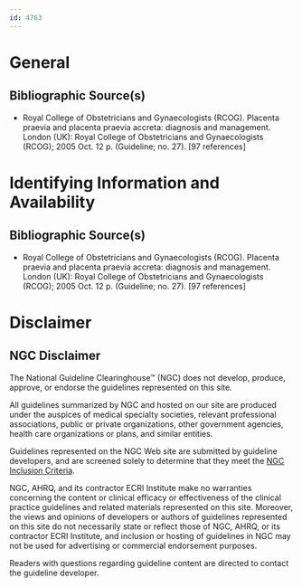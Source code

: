 ```yaml
---
id: 4763
---
```


# General

## Bibliographic Source(s)

- Royal College of Obstetricians and Gynaecologists (RCOG). Placenta praevia and placenta praevia accreta: diagnosis and management. London (UK): Royal College of Obstetricians and Gynaecologists (RCOG); 2005 Oct. 12 p. (Guideline; no. 27). [97 references]

# Identifying Information and Availability

## Bibliographic Source(s)

- Royal College of Obstetricians and Gynaecologists (RCOG). Placenta praevia and placenta praevia accreta: diagnosis and management. London (UK): Royal College of Obstetricians and Gynaecologists (RCOG); 2005 Oct. 12 p. (Guideline; no. 27). [97 references]

# Disclaimer

## NGC Disclaimer

The National Guideline Clearinghouse™ (NGC) does not develop, produce, approve, or endorse the guidelines represented on this site.

All guidelines summarized by NGC and hosted on our site are produced under the auspices of medical specialty societies, relevant professional associations, public or private organizations, other government agencies, health care organizations or plans, and similar entities.

Guidelines represented on the NGC Web site are submitted by guideline developers, and are screened solely to determine that they meet the [NGC Inclusion Criteria](/help-and-about/summaries/inclusion-criteria).

NGC, AHRQ, and its contractor ECRI Institute make no warranties concerning the content or clinical efficacy or effectiveness of the clinical practice guidelines and related materials represented on this site. Moreover, the views and opinions of developers or authors of guidelines represented on this site do not necessarily state or reflect those of NGC, AHRQ, or its contractor ECRI Institute, and inclusion or hosting of guidelines in NGC may not be used for advertising or commercial endorsement purposes.

Readers with questions regarding guideline content are directed to contact the guideline developer.


